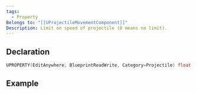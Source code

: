 ```yaml
---
tags:
  - Property
Belongs to: "[[UProjectileMovementComponent]]"
Description: Limit on speed of projectile (0 means no limit).
---
```


## Declaration

```cpp
UPROPERTY(EditAnywhere, BlueprintReadWrite, Category=Projectile) float MaxSpeed;
```

## Example

```cpp

```